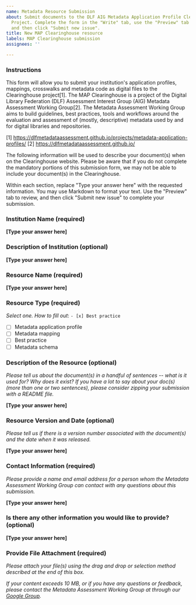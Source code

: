```yaml
---
name: Metadata Resource Submission
about: Submit documents to the DLF AIG Metadata Application Profile Clearinghouse
  Project. Complete the form in the "Write" tab, use the "Preview" tab to review,
  and then click "Submit new issue".
title: New MAP Clearinghouse resource
labels: MAP Clearinghouse submission
assignees: ''

---
```


### Instructions

This form will allow you to submit your institution's application profiles, mappings, crosswalks and metadata code as digital files to the Clearinghouse project[1]. The MAP Clearinghouse is a project of the Digital Library Federation (DLF) Assessment Interest Group (AIG) Metadata Assessment Working Group[2]. The Metadata Assessment Working Group aims to build guidelines, best practices, tools and workflows around the evaluation and assessment of (mostly, descriptive) metadata used by and for digital libraries and repositories.

[1] https://dlfmetadataassessment.github.io/projects/metadata-application-profiles/
[2] https://dlfmetadataassessment.github.io/

The following information will be used to describe your document(s) when on the Clearinghouse website. Please be aware that if you do not complete the mandatory portions of this submission form, we may not be able to include your document(s) in the Clearinghouse.

Within each section, replace "Type your answer here" with the requested information. You may use Markdown to format your text. Use the "Preview" tab to review, and then click "Submit new issue" to complete your submission.

### Institution Name (required)

**[Type your answer here]**

### Description of Institution (optional)

**[Type your answer here]**

### Resource Name (required)

**[Type your answer here]**

### Resource Type (required)

*Select one. How to fill out*: `- [x] Best practice`

- [ ] Metadata application profile
- [ ] Metadata mapping
- [ ] Best practice
- [ ] Metadata schema

### Description of the Resource (optional)

*Please tell us about the document(s) in a handful of sentences -- what is it used for? Why does it exist? If you have a lot to say about your doc(s) (more than one or two sentences), please consider zipping your submission with a README file.*

**[Type your answer here]**

### Resource Version and Date (optional)

*Please tell us if there is a version number associated with the document(s) and the date when it was released.*

**[Type your answer here]**

### Contact Information (required)

*Please provide a name and email address for a person whom the Metadata Assessment Working Group can contact with any questions about this submission.*

**[Type your answer here]**

### Is there any other information you would like to provide? (optional)

**[Type your answer here]**

### Provide File Attachment (required)

*Please attach your file(s) using the drag and drop or selection method described at the end of this box.*

*If your content exceeds 10 MB, or if you have any questions or feedback, please contact the Metadata Assessment Working Group at through our [Google Group](https://groups.google.com/forum/#!forum/dlf-aig-metadata-assessment-working-group).*
